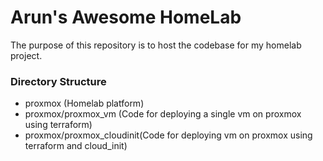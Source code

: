 # Arun's Awesome HomeLab

The purpose of this repository is to host the codebase for my homelab project.

### Directory Structure

- proxmox (Homelab platform)
- proxmox/proxmox_vm (Code for deploying a single vm on proxmox using terraform)
- proxmox/proxmox_cloudinit(Code for deploying vm on proxmox using terraform and cloud_init)
